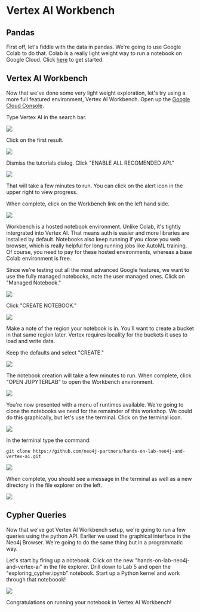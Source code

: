 # Vertex AI Workbench

## Pandas
First off, let's fiddle with the data in pandas.  We're going to use Google Colab to do that.  Colab is a really light weight way to run a notebook on Google Cloud.  Click [here](exploring_pandas.ipynb) to get started.

## Vertex AI Workbench
Now that we've done some very light weight exploration, let's try using a more full featured environment, Vertex AI Workbench.  Open up the [Google Cloud Console](https://console.cloud.google.com/).

Type Vertex AI in the search bar.

![](images/01-console.png)

Click on the first result.

![](images/02-search.png)

Dismiss the tutorials dialog.  Click "ENABLE ALL RECOMENDED API."

![](images/03-vertex.png)

That will take a few minutes to run.  You can click on the alert icon in the upper right to view progress.

When complete, click on the Workbench link on the left hand side.

![](images/04-vertex.png)

Workbench is a hosted notebook environment.  Unlike Colab, it's tightly intergrated into Vertex AI.  That means auth is easier and more libraries are installed by default.  Notebooks also keep running if you close you web browser, which is really helpful for long running jobs like AutoML training.  Of course, you need to pay for these hosted environments, whereas a base Colab environment is free.

Since we're testing out all the most advanced Google features, we want to use the fully managed notebooks, note the user managed ones.  Click on "Managed Notebook."

![](images/05-workbench.png)

Click "CREATE NOTEBOOK."

![](images/06-managed.png)

Make a note of the region your notebook is in.  You'll want to create a bucket in that same region later.  Vertex requires locality for the buckets it uses to load and write data.

Keep the defaults and select "CREATE."

![](images/07-create.png)

The notebook creation will take a few minutes to run.  When complete, click "OPEN JUPYTERLAB" to open the Workbench environment.

![](images/08-workbench.png)

You're now presented with a menu of runtimes available.  We're going to clone the notebooks we need for the remainder of this workshop.  We could do this graphically, but let's use the terminal.  Click on the terminal icon.

![](images/09-managed.png)

In the terminal type the command:

    git clone https://github.com/neo4j-partners/hands-on-lab-neo4j-and-vertex-ai.git

![](images/10-terminal.png)

When complete, you should see a message in the terminal as well as a new directory in the file explorer on the left.

![](images/11-clone.png)

## Cypher Queries
Now that we've got Vertex AI Workbench setup, we're going to run a few queries using the python API.  Earlier we used the graphical interface in the Neo4j Browser.  We're going to do the same thing but in a programmatic way.  

Let's start by firing up a notebook.  Click on the new "hands-on-lab-neo4j-and-vertex-ai" in the file explorer.  Drill down to Lab 5 and open the "exploring_cypher.ipynb" notebook.  Start up a Python kernel and work through that noteboook!

![](images/12-kernel.png)

Congratulations on running your notebook in Vertex AI Workbench!